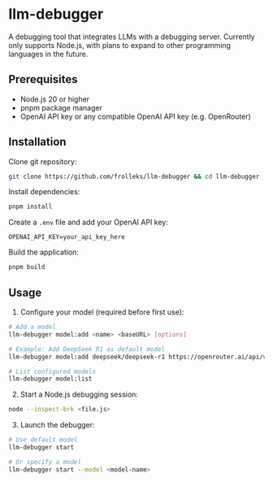 # llm-debugger

A debugging tool that integrates LLMs with a debugging server. Currently only supports Node.js, with plans to expand to other programming languages in the future.

## Prerequisites
- Node.js 20 or higher
- pnpm package manager
- OpenAI API key or any compatible OpenAI API key (e.g. OpenRouter)

## Installation

Clone git repository:

```bash
git clone https://github.com/frolleks/llm-debugger && cd llm-debugger
```

Install dependencies:

```bash
pnpm install
```

Create a `.env` file and add your OpenAI API key:

```
OPENAI_API_KEY=your_api_key_here
```

Build the application:

```bash
pnpm build
```

## Usage

1. Configure your model (required before first use):
```bash
# Add a model
llm-debugger model:add <name> <baseURL> [options]

# Example: Add DeepSeek R1 as default model
llm-debugger model:add deepseek/deepseek-r1 https://openrouter.ai/api/v1 --default

# List configured models
llm-debugger model:list
```

2. Start a Node.js debugging session:
```bash
node --inspect-brk <file.js>
```

3. Launch the debugger:
```bash
# Use default model
llm-debugger start

# Or specify a model
llm-debugger start --model <model-name>
```
